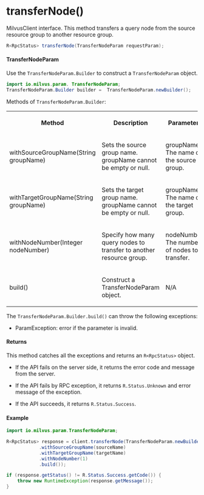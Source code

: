 # transferNode()

MilvusClient interface. This method transfers a query node from the source resource group to another resource group.

```java
R<RpcStatus> transferNode(TransferNodeParam requestParam);
```

#### TransferNodeParam

Use the `TransferNodeParam.Builder` to construct a `TransferNodeParam` object.

```java
import io.milvus.param. TransferNodeParam;
TransferNodeParam.Builder builder =  TransferNodeParam.newBuilder();
```

Methods of `TransferNodeParam.Builder`:

<table>
    <tr>
        <th><p>Method</p></th>
        <th><p>Description</p></th>
        <th><p>Parameters</p></th>
    </tr>
    <tr>
        <td><p>withSourceGroupName(String groupName)</p></td>
        <td><p>Sets the source group name. groupName cannot be empty or null.</p></td>
        <td><p>groupName: The name of the source group.</p></td>
    </tr>
    <tr>
        <td><p>withTargetGroupName(String groupName)</p></td>
        <td><p>Sets the target group name. groupName cannot be empty or null.</p></td>
        <td><p>groupName: The name of the target group.</p></td>
    </tr>
    <tr>
        <td><p>withNodeNumber(Integer nodeNumber)</p></td>
        <td><p>Specify how many query nodes to transfer to another resource group.</p></td>
        <td><p>nodeNumber: The number of nodes to transfer.</p></td>
    </tr>
    <tr>
        <td><p>build()</p></td>
        <td><p>Construct a TransferNodeParam object.</p></td>
        <td><p>N/A</p></td>
    </tr>
</table>

The `TransferNodeParam.Builder.build()` can throw the following exceptions:

- ParamException: error if the parameter is invalid.

#### Returns

This method catches all the exceptions and returns an `R<RpcStatus>` object.

- If the API fails on the server side, it returns the error code and message from the server.

- If the API fails by RPC exception, it returns `R.Status.Unknown` and error message of the exception.

- If the API succeeds, it returns `R.Status.Success`.

#### Example

```java
import io.milvus.param.TransferNodeParam;

R<RpcStatus> response = client.transferNode(TransferNodeParam.newBuilder()
            .withSourceGroupName(sourceName)
            .withTargetGroupName(targetName)
            .withNodeNumber(1)
            .build());

if (response.getStatus() != R.Status.Success.getCode()) {
    throw new RuntimeException(response.getMessage());
}
```

